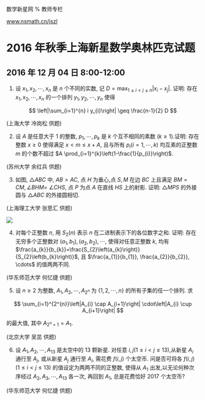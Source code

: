 数学新星网 $\%$ 教师专栏

www.nsmath.cn/jszl

# 2016 年秋季上海新星数学奥林匹克试题 

## 2016 年 12 月 04 日 8:00-12:00

1. 设 $x_{1}, x_{2}, \cdots, x_{n}$ 是 $n$ 个不同的实数, 记 $D=\max _{1 \leq i<j \leq n}\left|x_{i}-x_{j}\right|$. 证明: 存在 $x_{1}, x_{2}, \cdots, x_{n}$ 的一个排列 $y_{1}, y_{2}, \cdots, y_{n}$ 使得

$$
\left|\sum_{i=1}^{n} i y_{i}\right| \geq \frac{n-1}{2} D
$$

(上海大学 冷岗松 供题)

2. 设 $A$ 是任意大于 1 的整数, $p_{1}, \cdots, p_{k}$ 是 $k$ 个互不相同的素数 $(k \geq 1)$.证明: 存在整数 $x \geq 0$ 使得满足 $x<m \leq x+A$, 且与所有 $p_{i}(i=1, \cdots, k)$ 均互素的正整数 $m$ 的个数不超过 $A \prod_{i=1}^{k}\left(1-\frac{1}{p_{i}}\right)$.

(苏州大学 余红兵 供题)

3. 如图, $\triangle A B C$ 中, $A B>A C$, 点 $H$ 为垂心,点 $S, M$ 在边 $B C$ 上且满足 $B M=C M, \angle B H M=$ $\angle C H S$, 点 $P$ 为点 $A$ 在直线 $H S$ 上的射影. 证明: $\triangle M P S$ 的外接圆与 $\triangle A B C$ 的外接圆相切.

(上海理工大学 张思汇 供题)

![](https://cdn.mathpix.com/cropped/2024_02_26_6e70f017a13855ee2b29g-1.jpg?height=428&width=423&top_left_y=1665&top_left_x=1316)

4. 对每个正整数 $n$, 用 $S_{2}(n)$ 表示 $n$ 在二进制表示下的各位数字之和. 证明: 存在无穷多个正整数对 $\left(a_{1}, b_{1}\right),\left(a_{2}, b_{2}\right), \cdots$, 使得对任意正整数 $k$, 均有 $\frac{a_{k}}{b_{k}}=\frac{S_{2}\left(a_{k}\right)}{S_{2}\left(b_{k}\right)}$, 且 $\frac{a_{1}}{b_{1}}, \frac{a_{2}}{b_{2}}, \cdots$ 的值两两不同.

(华东师范大学 何忆捷 供题)

5. 设 $n \geq 2$ 为整数, $A_{1}, A_{2}, \cdots, A_{2^{n}}$ 为 $\{1,2, \cdots, n\}$ 的所有子集的任一个排列. 求

$$
\sum_{i=1}^{2^{n}}\left|A_{i} \cap A_{i+1}\right| \cdot\left|A_{i} \cup A_{i+1}\right|
$$

的最大值, 其中 $A_{2^{n}+1}=A_{1}$.

(北京大学 吴茁 供题)

6. 设 $A_{1}, A_{2}, \cdots, A_{13}$ 是太空中的 13 颗新星. 对任意 $i, j(1 \leq i<j \leq 13)$,从新星 $A_{i}$ 通行至 $A_{j}$, 或从新星 $A_{j}$ 通行至 $A_{i}$, 需花费 $f(i, j)$ 个太空币. 问是否可将各 $f(i, j)(1 \leq i<j \leq 13)$ 的值设定为两两不同的正整数, 使得从 $A_{1}$ 出发,以无论何种次序经过 $A_{2}, A_{3}, \cdots, A_{13}$ 各一次, 再回到 $A_{1}$, 总是花费恰好 2017 个太空币?

(华东师范大学 何忆捷 供题)

